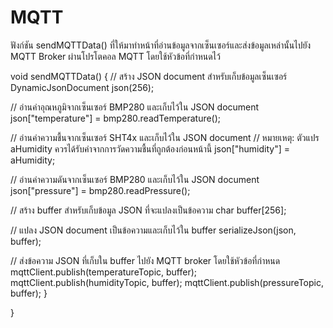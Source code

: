 # MQTT
ฟังก์ชัน sendMQTTData() ที่ให้มาทำหน้าที่อ่านข้อมูลจากเซ็นเซอร์และส่งข้อมูลเหล่านั้นไปยัง MQTT Broker ผ่านโปรโตคอล MQTT โดยใช้หัวข้อที่กำหนดไว้

void sendMQTTData() {
// สร้าง JSON document สำหรับเก็บข้อมูลเซ็นเซอร์
DynamicJsonDocument json(256);
    
// อ่านค่าอุณหภูมิจากเซ็นเซอร์ BMP280 และเก็บไว้ใน JSON document
json["temperature"] = bmp280.readTemperature();
    
// อ่านค่าความชื้นจากเซ็นเซอร์ SHT4x และเก็บไว้ใน JSON document
// หมายเหตุ: ตัวแปร aHumidity ควรได้รับค่าจากการวัดความชื้นที่ถูกต้องก่อนหน้านี้
json["humidity"] = aHumidity;
    
// อ่านค่าความดันจากเซ็นเซอร์ BMP280 และเก็บไว้ใน JSON document
json["pressure"] = bmp280.readPressure();
    
// สร้าง buffer สำหรับเก็บข้อมูล JSON ที่จะแปลงเป็นข้อความ
char buffer[256];
    
// แปลง JSON document เป็นข้อความและเก็บไว้ใน buffer
serializeJson(json, buffer);
    
// ส่งข้อความ JSON ที่เก็บใน buffer ไปยัง MQTT broker โดยใช้หัวข้อที่กำหนด
mqttClient.publish(temperatureTopic, buffer);
mqttClient.publish(humidityTopic, buffer);
mqttClient.publish(pressureTopic, buffer);
}

}

